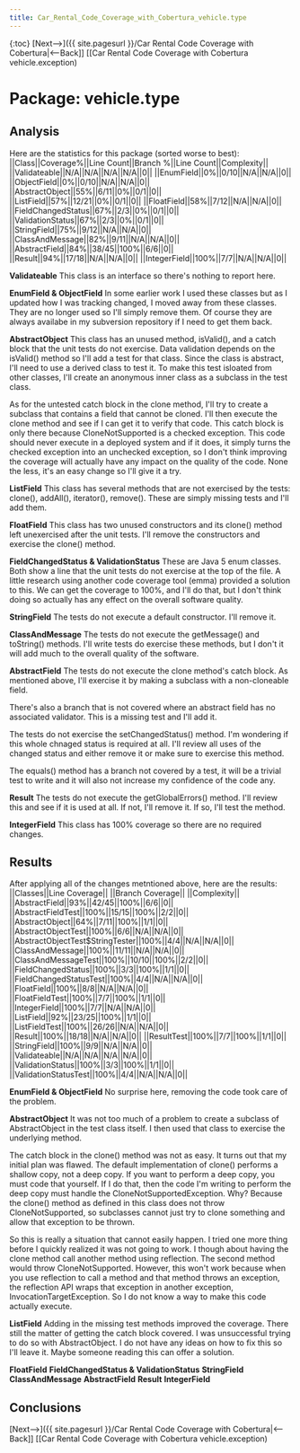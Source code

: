 ```yaml
---
title: Car_Rental_Code_Coverage_with_Cobertura_vehicle.type
---
```

{:toc}
[Next-->]({{ site.pagesurl }}/Car Rental Code Coverage with Cobertura|<--Back]]  [[Car Rental Code Coverage with Cobertura vehicle.exception)

# Package: vehicle.type

## Analysis
Here are the statistics for this package (sorted worse to best):
||Class||Coverage%||Line Count||Branch %||Line Count||Complexity||
||Validateable||N/A||N/A||N/A||N/A||0||
||EnumField||0%||0/10||N/A||N/A||0||
||ObjectField||0%||0/10||N/A||N/A||0||
||AbstractObject||55%||6/11||0%||0/1||0||
||ListField||57%||12/21||0%||0/1||0||
||FloatField||58%||7/12||N/A||N/A||0||
||FieldChangedStatus||67%||2/3||0%||0/1||0||
||ValidationStatus||67%||2/3||0%||0/1||0||
||StringField||75%||9/12||N/A||N/A||0||
||ClassAndMessage||82%||9/11||N/A||N/A||0||
||AbstractField||84%||38/45||100%||6/6||0||
||Result||94%||17/18||N/A||N/A||0||
||IntegerField||100%||7/7||N/A||N/A||0||

**Validateable**
This class is an interface so there's nothing to report here.

**EnumField & ObjectField**
In some earlier work I used these classes but as I updated how I was tracking changed, I moved away from these classes. They are no longer used so I'll simply remove them. Of course they are always availabe in my subversion repository if I need to get them back.

**AbstractObject**
This class has an unused method, isValid(), and a catch block that the unit tests do not exercise. Data validation depends on the isValid() method so I'll add a test for that class. Since the class is abstract, I'll need to use a derived class to test it. To make this test isloated from other classes, I'll create an anonymous inner class as a subclass in the test class.

As for the untested catch block in the clone method, I'll try to create a subclass that contains a field that cannot be cloned. I'll then execute the clone method and see if I can get it to verify that code. This catch block is only there because CloneNotSupported is a checked exception. This code should never execute in a deployed system and if it does, it simply turns the checked exception into an unchecked exception, so I don't think improving the coverage will actually have any impact on the quality of the code. None the less, it's an easy change so I'll give it a try.

**ListField**
This class has several methods that are not exercised by the tests: clone(), addAll(), iterator(), remove(). These are simply missing tests and I'll add them.

**FloatField**
This class has two unused constructors and its clone() method left unexercised after the unit tests. I'll remove the constructors and exercise the clone() method.

**FieldChangedStatus & ValidationStatus**
These are Java 5 enum classes. Both show a line that the unit tests do not exercise at the top of the file. A little research using another code coverage tool (emma) provided a solution to this. We can get the coverage to 100%, and I'll do that, but I don't think doing so actually has any effect on the overall software quality.

**StringField**
The tests do not execute a default constructor. I'll remove it.

**ClassAndMessage**
The tests do not execute the getMessage() and toString() methods. I'll write tests do exercise these methods, but I don't it will add much to the overall quality of the software.

**AbstractField**
The tests do not execute the clone method's catch block. As mentioned above, I'll exercise it by making a subclass with a non-cloneable field.

There's also a branch that is not covered where an abstract field has no associated validator. This is a missing test and I'll add it.

The tests do not exercise the setChangedStatus() method. I'm wondering if this whole chnaged status is required at all. I'll review all uses of the changed status and either remove it or make sure to exercise this method.

The equals() method has a branch not covered by a test, it will be a trivial test to write and it will also not increase my confidence of the code any.

**Result**
The tests do not execute the getGlobalErrors() method. I'll review this and see if it is used at all. If not, I'll remove it. If so, I'll test the method.

**IntegerField**
This class has 100% coverage so there are no required changes.

## Results
After applying all of the changes metntioned above, here are the results:
||Classes||Line Coverage|| ||Branch Coverage|| ||Complexity||
||AbstractField||93%||42/45||100%||6/6||0||
||AbstractFieldTest||100%||15/15||100%||2/2||0||
||AbstractObject||64%||7/11||100%||1/1||0||
||AbstractObjectTest||100%||6/6||N/A||N/A||0||
||AbstractObjectTest$StringTester||100%||4/4||N/A||N/A||0||
||ClassAndMessage||100%||11/11||N/A||N/A||0||
||ClassAndMessageTest||100%||10/10||100%||2/2||0||
||FieldChangedStatus||100%||3/3||100%||1/1||0||
||FieldChangedStatusTest||100%||4/4||N/A||N/A||0||
||FloatField||100%||8/8||N/A||N/A||0||
||FloatFieldTest||100%||7/7||100%||1/1||0||
||IntegerField||100%||7/7||N/A||N/A||0||
||ListField||92%||23/25||100%||1/1||0||
||ListFieldTest||100%||26/26||N/A||N/A||0||
||Result||100%||18/18||N/A||N/A||0||
||ResultTest||100%||7/7||100%||1/1||0||
||StringField||100%||9/9||N/A||N/A||0||
||Validateable||N/A||N/A||N/A||N/A||0||
||ValidationStatus||100%||3/3||100%||1/1||0||
||ValidationStatusTest||100%||4/4||N/A||N/A||0||


**EnumField & ObjectField**
No surprise here, removing the code took care of the problem.

**AbstractObject**
It was not too much of a problem to create a subclass of AbstractObject in the test class itself. I then used that class to exercise the underlying method.

The catch block in the clone() method was not as easy. It turns out that my initial plan was flawed. The default implementation of clone() performs a shallow copy, not a deep copy. If you want to perform a deep copy, you must code that yourself. If I do that, then the code I'm writing to perform the deep copy must handle the CloneNotSupportedException. Why? Because the clone() method as defined in this class does not throw CloneNotSupported, so subclasses cannot just try to clone something and allow that exception to be thrown.

So this is really a situation that cannot easily happen. I tried one more thing before I quickly realized it was not going to work. I though about having the clone method call another method using reflection. The second method would throw CloneNotSupported. However, this won't work because when you use reflection to call a method and that method throws an exception, the reflection API wraps that exception in another exception, InvocationTargetException. So I do not know a way to make this code actually execute.

**ListField**
Adding in the missing test methods improved the coverage. There still the matter of getting the catch block covered. I was unsuccessful trying to do so with AbstractObject. I do not have any ideas on how to fix this so I'll leave it. Maybe someone reading this can offer a solution.

**FloatField**
**FieldChangedStatus & ValidationStatus**
**StringField**
**ClassAndMessage**
**AbstractField**
**Result**
**IntegerField**





## Conclusions

[Next-->]({{ site.pagesurl }}/Car Rental Code Coverage with Cobertura|<--Back]]  [[Car Rental Code Coverage with Cobertura vehicle.exception)